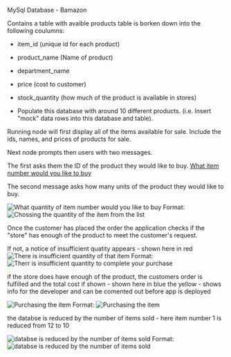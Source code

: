 
MySql Database - Bamazon

Contains a table with avaible products
table is borken down into the following coulumns:

* item_id (unique id for each product)

* product_name (Name of product)

* department_name

* price (cost to customer)

* stock_quantity (how much of the product is available in stores)

* Populate this database with around 10 different products. (i.e. Insert "mock" data rows into this database and table).

Running node will first display all of the items available for sale. Include the ids, names, and prices of products for sale.

Next node prompts then users with two messages.

The first asks them the ID of the product they would like to buy.
[What item number would you like to buy](Bamazon/screenshots/ListOfItems.gif)
<!-- ![What item number would you like to buy](/Bamazon/screenshots/ListOfItems.gif) -->
<!-- Format: ![Chossing an item from the list](url) -->

The second message asks how many units of the product they would like to buy.

![What quantity of item number would you like to buy](/Bamazon/screenshots/QuantityWanted.gif)
Format: ![Chossing the quantity of the item from the list](url)

Once the customer has placed the order the application checks if the "store" has enough of the product to meet the customer's request.

If not, a notice of insufficient quatity appears - shown here in red
![There is insufficient quantity of that item](/Bamazon/screenshots/InsufficientQuantity.gif)
Format: ![Therr is insufficient quantity to complete your purchase](url)

if the store does have enough of the product, the customers order is fulfilled and the total cost if shown - shown here in blue
the yellow - shows info for the developer and can be comented out before app is deployed

![Purchasing the item](/Bamazon/screenshots/ProductPurchased.gif)
Format: ![Purchasing the item](url)

the databse is reduced by the number of items sold - here item number 1 is reduced from 12  to 10

![databse is reduced by the number of items sold](/Bamazon/screenshots/AvailQuantityGoesDown.gif)
Format: ![databse is reduced by the number of items sold](url)